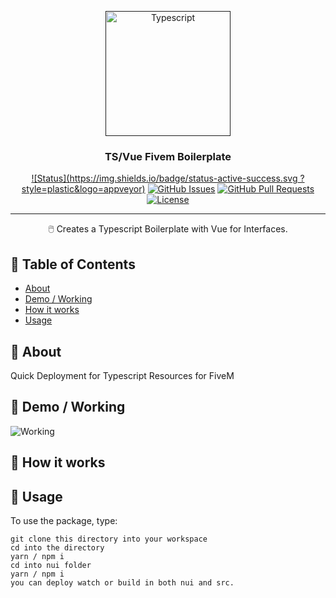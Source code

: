 <p align="center">
  <a href="" rel="noopener">
 <img width=200px height=200px src="https://upload.wikimedia.org/wikipedia/commons/4/4c/Typescript_logo_2020.svg" alt="Typescript"></a>
</p>

<h3 align="center">TS/Vue Fivem Boilerplate</h3>

<div align="center">

[![Status](https://img.shields.io/badge/status-active-success.svg
?style=plastic&logo=appveyor)]()
[![GitHub Issues](https://img.shields.io/github/issues/ioShinigami/TS-Vue-Boilerplate.svg)](https://github.com/ioShinigami/TS-Vue-Boilerplate/issues)
[![GitHub Pull Requests](https://img.shields.io/github/issues-pr/ioShinigami/TS-Vue-Boilerplate.svg)](https://github.com/ioShinigami/TS-Vue-Boilerplate/pulls)
[![License](https://img.shields.io/badge/license-MIT-blue.svg)](/LICENSE)

</div>

---

<p align="center"> 🖱️ Creates a Typescript Boilerplate with Vue for Interfaces.
    <br> 
</p>

## 📝 Table of Contents

- [About](#about)
- [Demo / Working](#demo)
- [How it works](#working)
- [Usage](#usage)

## 🧐 About <a name = "about"></a>

Quick Deployment for Typescript Resources for FiveM

## 🎥 Demo / Working <a name = "demo"></a>

![Working](https://i.imgur.com/Rllgl1M.png)

## 💭 How it works <a name = "working"></a>



## 🎈 Usage <a name = "usage"></a>

To use the package, type:

```
git clone this directory into your workspace
cd into the directory
yarn / npm i 
cd into nui folder
yarn / npm i
you can deploy watch or build in both nui and src.
```


